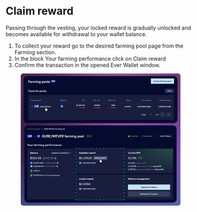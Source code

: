 # Claim reward

Passing through the vesting, your locked reward is gradually unlocked and becomes available for withdrawal to your wallet balance.

1. To collect your reward go to the desired farming pool page from the Farming section.
2. In the block Your farming performance click on Claim reward&#x20;
3. Confirm the transaction in the opened Ever Wallet window.

<figure><img src="../../../../.gitbook/assets/image (36) (2).png" alt=""><figcaption></figcaption></figure>
